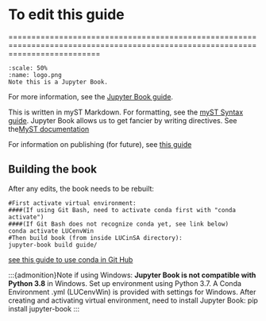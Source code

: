 # To edit this guide
================================================================================================================================
```{figure} /Images/logo.png
:scale: 50%
:name: logo.png
Note this is a Jupyter Book. 
```
For more information, see the [Jupyter Book guide](https://jupyterbook.org/intro.html).

This is written in myST Markdown. For formatting, see the [myST Syntax guide](https://myst-parser.readthedocs.io/en/latest/syntax/syntax.html). Jupyter Book allows us to get fancier by writing directives. See the[MyST documentation](https://myst-parser.readthedocs.io/)

For information on publishing (for future), see [this guide](https://github.com/pabloinsente/jupyter-book-tutorial)


## Building the book

After any edits, the book needs to be rebuilt: 

```
#First activate virtual environment:
####(If using Git Bash, need to activate conda first with "conda activate")
####(If Git Bash does not recognize conda yet, see link below)
conda activate LUCenvWin
#Then build book (from inside LUCinSA directory):
jupyter-book build guide/
```
[see this guide to use conda in Git Hub](https://discuss.codecademy.com/t/setting-up-conda-in-git-bash/534473)

:::{admonition}Note if using Windows:
**Jupyter Book is not compatible with Python 3.8** in Windows. Set up environment using Python 3.7.
A Conda Environment .yml (LUCenvWin) is provided with settings for Windows. After creating and activating virtual environment,
need to install Jupyter Book: pip install jupyter-book
:::
